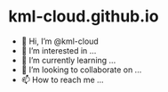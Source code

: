 # kml-cloud.github.io
- 👋 Hi, I’m @kml-cloud
- 👀 I’m interested in ...
- 🌱 I’m currently learning ...
- 💞️ I’m looking to collaborate on ...
- 📫 How to reach me ...
